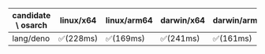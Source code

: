 | candidate \ osarch | linux/x64 | linux/arm64 | darwin/x64 | darwin/arm64 | win/x64 |
| ------------------ | ----------- | ------------ | ---------- | --------- | ------- |
|lang/deno | ✅(228ms) | ✅(169ms) | ✅(241ms) | ✅(161ms) | ✅(253ms) ||lang/go | ✅(194ms) | ✅(121ms) | ✅(122ms) | ✅(115ms) | ✅(234ms) ||lang/java | ✅(216ms) | ✅(101ms) | ✅(128ms) | ✅(103ms) | ✅(104ms) ||lang/julia | ✅(103ms) | ✅(67ms) | ✅(80ms) | ✅(68ms) | ✅(68ms) ||lang/kotlin | ✅(165ms) | ✅(71ms) | ✅(174ms) | ✅(164ms) | ✅(169ms) ||lang/lua | ✅(178ms) | - | ❌(404)| ❌(404)| ✅(268ms) ||lang/node | ❌(500)| ❌(500)| ❌(500)| ❌(500)| ✅(245ms) ||lang/perl | ✅(162ms) | ✅(72ms) | ❌(404)| ✅(152ms) | ✅(324ms) ||lang/python | ✅(90ms) | ✅(82ms) | ✅(91ms) | ✅(86ms) | ✅(79ms) ||lang/rust | ✅(95ms) | ✅(75ms) | ✅(89ms) | ✅(86ms) | ✅(76ms) ||lang/scala | ✅(145ms) | ✅(142ms) | ✅(70ms) | ✅(71ms) | ✅(70ms) ||media/agg | ✅(139ms) | ✅(72ms) | ✅(140ms) | ✅(196ms) | ✅(146ms) ||media/ffmpeg | ✅(1519ms) | ✅(1470ms) | ❌(404)| ✅(1595ms) | ✅(1294ms) ||media/magick | ✅(156ms) | ✅(141ms) | ✅(168ms) | ✅(158ms) | ❌(404)||media/sqlite3 | ✅(141ms) | ✅(144ms) | ✅(177ms) | ✅(208ms) | ✅(153ms) ||osman/7za | ✅(161ms) | ✅(202ms) | ✅(154ms) | ✅(140ms) | ✅(164ms) ||osman/aliyun | ✅(170ms) | ✅(161ms) | ✅(162ms) | ✅(191ms) | ✅(146ms) ||osman/bat | ✅(147ms) | ✅(148ms) | ✅(160ms) | ✅(147ms) | ✅(349ms) ||osman/bun | ✅(174ms) | ✅(174ms) | ✅(179ms) | ✅(210ms) | ❌(404)||osman/bwrap | ✅(187ms) | ✅(143ms) | - | - | - ||osman/curl | ✅(152ms) | ✅(167ms) | ✅(155ms) | ✅(170ms) | ✅(165ms) ||osman/dust | ✅(144ms) | ✅(166ms) | ✅(159ms) | ✅(153ms) | ✅(138ms) ||osman/exa | ✅(156ms) | ✅(148ms) | ✅(181ms) | ✅(173ms) | ✅(158ms) ||osman/fd | ✅(182ms) | ✅(167ms) | ✅(177ms) | ✅(188ms) | ✅(168ms) ||osman/fzf | ✅(160ms) | ✅(164ms) | ✅(165ms) | ✅(172ms) | ✅(152ms) ||osman/gh | ✅(148ms) | ✅(145ms) | ✅(164ms) | ✅(200ms) | ✅(158ms) ||osman/gost | ✅(154ms) | ✅(162ms) | ✅(140ms) | ✅(180ms) | ✅(178ms) ||osman/gum | ✅(154ms) | ✅(155ms) | ✅(178ms) | ✅(150ms) | ✅(141ms) ||osman/helm | ✅(176ms) | ✅(164ms) | ✅(140ms) | ✅(156ms) | ✅(160ms) ||osman/jq | ✅(150ms) | ✅(148ms) | ✅(291ms) | ✅(173ms) | ✅(147ms) ||osman/mosquitto | ✅(154ms) | ✅(2037ms) | ✅(162ms) | ✅(146ms) | ✅(152ms) ||osman/procs | ✅(156ms) | ✅(279ms) | ✅(215ms) | ✅(172ms) | ✅(180ms) ||osman/proot | ✅(1093ms) | ✅(145ms) | - | - | - ||osman/qrencode | ✅(160ms) | ✅(154ms) | ✅(259ms) | ✅(189ms) | ✅(151ms) ||osman/rg | ✅(152ms) | ✅(72ms) | ✅(744ms) | ✅(71ms) | ✅(201ms) ||osman/sodium | ✅(147ms) | ✅(160ms) | ✅(178ms) | ✅(167ms) | ✅(201ms) ||osman/terraform | ✅(162ms) | ✅(139ms) | ✅(181ms) | ✅(218ms) | ✅(150ms) ||osman/tig | ✅(156ms) | ✅(162ms) | ✅(152ms) | ✅(213ms) | ❌(404)||osman/tmux | ✅(196ms) | ✅(155ms) | ✅(188ms) | ✅(160ms) | ✅(196ms) ||osman/ucloud | ✅(156ms) | ✅(140ms) | ✅(195ms) | ✅(152ms) | ✅(170ms) ||osman/yq | ✅(165ms) | ✅(300ms) | ✅(149ms) | ✅(161ms) | ✅(152ms) ||osman/zellij | ✅(144ms) | ✅(155ms) | ✅(173ms) | ✅(152ms) | ❌(404)||plugin/zsh-plugin | ✅(183ms) | ✅(72ms) | ✅(70ms) | ✅(70ms) | ✅(73ms) ||sdkman/activemq | ✅(182ms) | ✅(362ms) | ✅(373ms) | ✅(165ms) | ✅(189ms) ||sdkman/ant | ✅(192ms) | ✅(69ms) | ✅(67ms) | ✅(71ms) | ✅(82ms) ||sdkman/asciidoctorj | ✅(73ms) | ✅(65ms) | ✅(68ms) | ✅(68ms) | ✅(70ms) ||sdkman/ballerina-todo | - | - | - | - | - ||sdkman/bpipe | ❌(404)| ❌(404)| ❌(404)| ❌(404)| ❌(404)||sdkman/btrace | ✅(205ms) | ✅(71ms) | ✅(281ms) | ✅(74ms) | ✅(118ms) ||sdkman/concurnas | ✅(177ms) | ✅(156ms) | ✅(70ms) | ✅(70ms) | ✅(94ms) ||sdkman/connor | ❌(404)| ❌(404)| ❌(404)| ❌(404)| ❌(404)||sdkman/coursier | ✅(194ms) | ✅(405ms) | ✅(395ms) | ✅(70ms) | ❌(404)||sdkman/cxf | ✅(2457ms) | ✅(68ms) | ✅(66ms) | ✅(67ms) | ✅(2303ms) ||sdkman/doctoolchain | ✅(170ms) | ✅(72ms) | ✅(992ms) | ✅(71ms) | ✅(72ms) ||sdkman/flink | ✅(165ms) | ✅(73ms) | ✅(70ms) | ✅(70ms) | ✅(69ms) ||sdkman/gaiden | ✅(167ms) | ✅(163ms) | ✅(149ms) | ✅(69ms) | ✅(73ms) ||sdkman/gradle | ❌(301)| ❌(301)| ❌(301)| ❌(301)| ❌(301)||sdkman/gradle profiler-todo | - | - | - | - | - ||sdkman/grails | ✅(132ms) | ❌(404)| ❌(404)| ✅(72ms) | ✅(72ms) ||sdkman/groovy | ✅(212ms) | ✅(193ms) | ✅(186ms) | ✅(195ms) | ✅(200ms) ||sdkman/groovyserv-todo | - | - | - | - | - ||sdkman/hadoop | ✅(176ms) | ✅(500ms) | ✅(68ms) | ✅(70ms) | ✅(68ms) ||sdkman/helido_cli-todo | - | - | - | - | - ||sdkman/http4k-todo | - | - | - | - | - ||sdkman/infrastructor | - | - | - | - | - ||sdkman/jarviz | ✅(207ms) | ✅(197ms) | ✅(165ms) | ✅(165ms) | ✅(173ms) ||sdkman/jbake | ✅(155ms) | ✅(72ms) | ✅(173ms) | ✅(73ms) | ✅(72ms) ||sdkman/jdk-mission-control | ✅(148ms) | ✅(70ms) | ✅(69ms) | ✅(71ms) | ✅(68ms) ||sdkman/jmeter | ✅(70ms) | ✅(68ms) | ✅(68ms) | ✅(67ms) | ✅(72ms) ||sdkman/joern-todo | - | - | - | - | - ||sdkman/jreleaser | ✅(135ms) | ✅(217ms) | ✅(139ms) | ✅(158ms) | ❌(404)||sdkman/karaf | ✅(1392ms) | ✅(78ms) | ✅(67ms) | ✅(70ms) | ✅(68ms) ||sdkman/kcctl | ✅(71ms) | ✅(71ms) | ✅(151ms) | ✅(76ms) | ✅(74ms) ||sdkman/ki | ✅(72ms) | ✅(71ms) | ✅(150ms) | ✅(71ms) | ✅(84ms) ||sdkman/kobweb | ✅(72ms) | ✅(77ms) | ✅(74ms) | ✅(72ms) | ✅(73ms) ||sdkman/kscript | ✅(72ms) | ✅(72ms) | ✅(75ms) | ✅(72ms) | ✅(71ms) ||sdkman/ktx | ✅(73ms) | ✅(81ms) | ✅(71ms) | ✅(72ms) | ✅(83ms) ||sdkman/layrry | ✅(73ms) | ✅(70ms) | ✅(74ms) | ✅(73ms) | ✅(79ms) ||sdkman/leiningen-todo | - | - | - | - | - ||sdkman/maven | ✅(68ms) | ✅(71ms) | ✅(66ms) | ✅(69ms) | ✅(68ms) ||sdkman/maven_mvnd | ✅(71ms) | ✅(70ms) | ✅(161ms) | ✅(71ms) | ✅(72ms) ||sdkman/mcs | ✅(269ms) | ✅(72ms) | ❌(404)| ✅(132ms) | ✅(83ms) ||sdkman/micronaut | ✅(70ms) | ✅(72ms) | ✅(71ms) | ✅(78ms) | ✅(71ms) ||sdkman/mulefd | ✅(79ms) | ✅(137ms) | ✅(70ms) | ✅(75ms) | ✅(72ms) ||sdkman/mybatis_migrations | ✅(74ms) | ✅(97ms) | ✅(72ms) | ✅(70ms) | ✅(71ms) ||sdkman/neo4j_migrations | ✅(72ms) | ✅(72ms) | ✅(71ms) | ✅(72ms) | ✅(220ms) ||sdkman/pierrot | ❌(404)| ❌(404)| ❌(404)| ❌(404)| ❌(404)||sdkman/pomchecker | - | - | - | - | - ||sdkman/quarkus_cli | - | - | - | - | - ||sdkman/sbt | - | - | - | - | - ||sdkman/scala_cli | - | - | - | - | - ||sdkman/schemacrawler | - | - | - | - | - ||sdkman/skeletal | - | - | - | - | - ||sdkman/spark | - | - | - | - | - ||sdkman/spingboot | - | - | - | - | - ||sdkman/sshoogr | - | - | - | - | - ||security/bandwhich | ❌(404)| ❌(404)| ❌(404)| ❌(404)| ❌(404)||security/ncat | ✅(148ms) | ✅(119ms) | ✅(145ms) | ✅(144ms) | ❌(404)||security/nmap | ✅(141ms) | ✅(143ms) | ✅(207ms) | ✅(148ms) | ❌(404)||security/nping | ✅(141ms) | ✅(123ms) | ✅(150ms) | ✅(128ms) | ❌(404)||security/openssl | ✅(70ms) | ✅(157ms) | ✅(71ms) | ✅(71ms) | ✅(71ms) ||security/smartctl | ✅(71ms) | ✅(72ms) | ✅(69ms) | ✅(497ms) | ✅(75ms) ||security/traceroute | ✅(162ms) | ✅(133ms) | - | - | - |